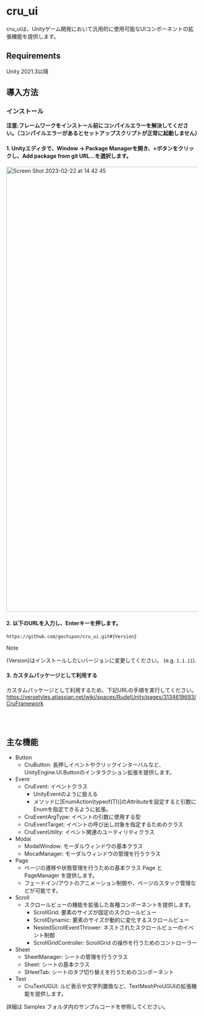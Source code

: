 # cru_ui
cru_uiは、Unityゲーム開発において汎用的に使用可能なUIコンポーネントの拡張機能を提供します。

## Requirements
Unity 2021.3以降

## 導入方法

### インストール

**注意:フレームワークをインストール前にコンパイルエラーを解決してください。（コンパイルエラーがあるとセットアップスクリプトが正常に起動しません）**



#### 1. Unityエディタで、Window -> Package Managerを開き、+ボタンをクリックし、Add package from git URL...を選択します。
<img width="1170" alt="Screen Shot 2023-02-22 at 14 42 45" src="https://user-images.githubusercontent.com/114982201/220534429-3199e981-8461-469f-9b6d-2a6d8d3d3e33.png">


#### 2. 以下のURLを入力し、Enterキーを押します。
```
https://github.com/gochipon/cru_ui.git#{Version}
```
> [!NOTE]
> {Version}はインストールしたいバージョンに変更してください。 (e.g. `1.1.11`).


#### 3. カスタムパッケージとして利用する
カスタムパッケージとして利用するため、下記URLの手順を実行してください。
https://versetyles.atlassian.net/wiki/spaces/RudelUnity/pages/3134619693/CruFramework



<BR><BR>

## 主な機能

- Button
    - CruButton: 長押しイベントやクリックインターバルなど、UnityEngine.UI.Buttonのインタラクション拡張を提供します。
- Event
    - CruEvent: イベントクラス
        - UnityEventのように扱える
        - メソッドに[EnumAction(typeof(T))]のAttributeを設定すると引数にEnumを指定できるように拡張。
    - CruEventArgType: イベントの引数に使用する型
    - CruEventTarget: イベントの呼び出し対象を指定するためのクラス
    - CruEventUtility: イベント関連のユーティリティクラス
- Modal
    - ModalWindow: モーダルウィンドウの基本クラス
    - MocalManager: モーダルウィンドウの管理を行うクラス
- Page
    - ページの遷移や状態管理を行うための基本クラス Page と PageManager を提供します。
    - フェードイン/アウトのアニメーション制御や、ページのスタック管理などが可能です。
- Scroll
    - スクロールビューの機能を拡張した各種コンポーネントを提供します。
        - ScrollGrid: 要素のサイズが固定のスクロールビュー
        - ScrollDynamic: 要素のサイズが動的に変化するスクロールビュー
        - NestedScrollEventThrower: ネストされたスクロールビューのイベント制御
        - ScrollGridController: ScrollGrid の操作を行うためのコントローラー
- Sheet
    - SheetManager: シートの管理を行うクラス
    - Sheet: シートの基本クラス
    - SHeetTab: シートのタブ切り替えを行うためのコンポーネント
- Text
    - CruTextUGUI: ルビ表示や文字列置換など、TextMeshProUGUIの拡張機能を提供します。


詳細は Samples フォルダ内のサンプルコードを参照してください。